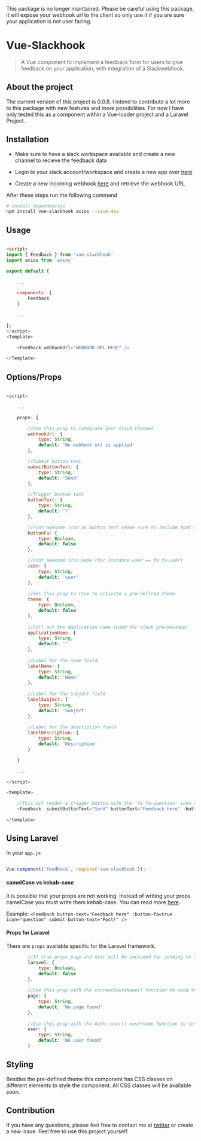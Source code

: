 This package is no longer maintained. Please be careful using this package, it will expose your webhook url to the client so only use it if you are sure your application is not user facing.

# Vue-Slackhook

> A Vue component to implement a feedback form for users to give feedback on your application, with integration of a Slackwebhook.

## About the project

The current version of this project is 0.0.8. I intend to contribute a lot more to this package with new features and more possibilities. For now I have only tested this as a component within a Vue-loader project and a Laravel Project.

## Installation

- Make sure to have a slack workspace available and create a new channel to recieve the feedback data

- Login to your slack account/workspace and create a new app over [here](https://api.slack.com/apps?new_app=1)

- Create a new incoming webhook [here](https://my.slack.com/services/new/incoming-webhook/) and retrieve the webhook URL.

After these steps run the following command

``` bash
# install dependencies
npm install vue-slackhook axios --save-dev
```

## Usage

```javascript

<script>
import { Feedback } from 'vue-slackhook'
import axios from 'axios'

export default {
    
    ...

    components: {
        Feedback
    }

    ...

};
</script>
<Template>

    <Feedback webhookUrl="WEBHOOK URL HERE" />

</Template>
```

## Options/Props

```javascript

<script>

    ...

    props: {

        //Use this prop to integrate your slack channel
        webhookUrl: {
            type: String,
            default: 'No webhook url is applied'
        },

        //Submit button text
        submitButtonText: {
            type: String,
            default: 'Send'
        },

        //Trigger button text
        buttonText: {
            type: String,
            default: '?'
        },

        //Font-awesome icon as button text (make sure to include font awesome)
        buttonFa: {
            type: Boolean,
            default: false
        },

        //Font awesome icon name (for instance user == fa fa-user)
        icon: {
            type: String,
            default: 'user'
        },
        
        //Set this prop to true to activate a pre-defined theme
        theme: {
            type: Boolean,
            default: false
        },
        
        //Fill out the application name (Used for slack pre-message)
        applicationName: {
            type: String,
            default: ''
        },
        
        //Label for the name field
        labelName: {
            type: String,
            default: 'Name'
        },
        
        //Label for the subject field
        labelSubject: {
            type: String,
            default: 'Subject'
        },
        
        //Label for the description field
        labelDescription: {
            type: String,
            default: 'Description'
        }

    }

    ...

</script>

<template>

    //This wil render a trigger button with the 'fa fa-question' icon and a submit button that says 'Send'
    <Feedback  submitButtonText="Send" buttonText="Feedback here" :buttonFA="true"  icon="question" />

</template>    

```

## Using Laravel

In your `app.js`

```javascript

Vue.component('feedback', require('vue-slackhook'));

```

#### camelCase vs kebab-case

It is possible that your props are not working. Instead of writing your props camelCase you must write them kebab-case. You can read more [here](https://vuejs.org/v2/guide/components.html#camelCase-vs-kebab-case). 

Example: `<Feedback button-text="Feedback here" :button-fa=true icon="question" submit-button-text="Post!" />`

#### Props for Laravel

There are `props` available specific for the Laravel framework.

```javascript
        //If true props page and user will be included for sending to slack
        laravel: {
            type: Boolean,
            default: false
        },
        
        //Use this prop with the currentRouteName() function to send the current route
        page: {
            type: String,
            default: 'No page found'
        },
        
        //Use this prop with the Auth::user()->username function to send the logged in user
        user: {
            type: String,
            default: 'No user found'
        }

```

## Styling

Besides the pre-defined theme this component has CSS classes on different elements to style the component. All CSS classes will be available soon.

## Contribution

If you have any questions, please feel free to contact me at [twitter](https://twitter.com/glenngijsberts) or create a new issue. Feel free to use this project yourself.

